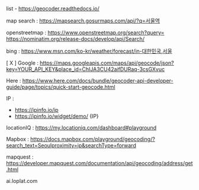 list - https://geocoder.readthedocs.io/

map search : https://mapsearch.gosurmaps.com/api/?q=서울역


openstreetmap : https://www.openstreetmap.org/search?query=   https://nominatim.org/release-docs/develop/api/Search/

bing : https://www.msn.com/ko-kr/weather/forecast/in-대한민국,서울

[ X ] Google : https://maps.googleapis.com/maps/api/geocode/json?key=YOUR_API_KEY&place_id=ChIJA3CU42aifDURaq-3csGXvuc

Here : https://www.here.com/docs/bundle/geocoder-api-developer-guide/page/topics/quick-start-geocode.html

IP :
  - https://ipinfo.io/ip
  - https://ipinfo.io/widget/demo/ {IP}

locationIQ : https://my.locationiq.com/dashboard#playground

Mapbox : https://docs.mapbox.com/playground/geocoding/?search_text=Seoulproximity=ip&searchType=forward

mapquest : https://developer.mapquest.com/documentation/api/geocoding/address/get.html



ai.loplat.com
